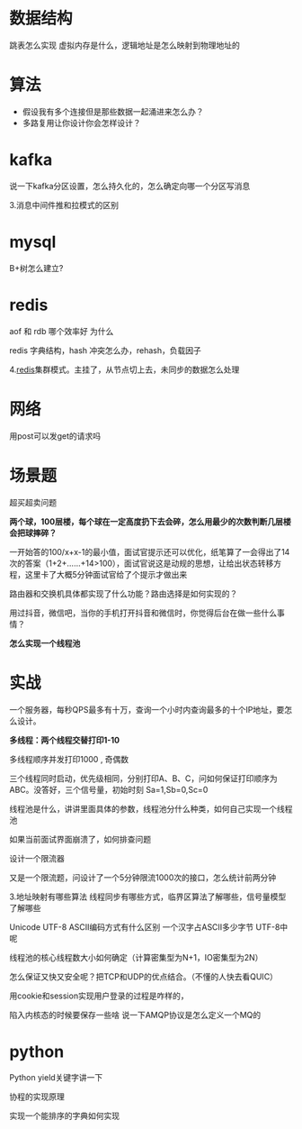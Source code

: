 # 数据结构
跳表怎么实现
虚拟内存是什么，逻辑地址是怎么映射到物理地址的


# 算法
- 假设我有多个连接但是那些数据一起涌进来怎么办？
- 多路复用让你设计你会怎样设计？

# kafka

说一下kafka分区设置，怎么持久化的，怎么确定向哪一个分区写消息

3.消息中间件推和拉模式的区别

# mysql

B+树怎么建立?

# redis

aof 和 rdb 哪个效率好 为什么

redis 字典结构，hash 冲突怎么办，rehash，负载因子

4.[redis](https://www.nowcoder.com/jump/super-jump/word?word=redis)集群模式。主挂了，从节点切上去，未同步的数据怎么处理

# 网络

用post可以发get的请求吗

# 场景题

超买超卖问题

**两个球，100层楼，每个球在一定高度扔下去会碎，怎么用最少的次数判断几层楼会把球摔碎？** 

  一开始答的100/x+x-1的最小值，面试官提示还可以优化，纸笔算了一会得出了14次的答案（1+2+……+14>100），面试官说这是动规的思想，让给出状态转移方程，这里卡了大概5分钟面试官给了个提示才做出来

路由器和交换机具体都实现了什么功能？路由选择是如何实现的？

用过抖音，微信吧，当你的手机打开抖音和微信时，你觉得后台在做一些什么事情？

**怎么实现一个线程池**

# 实战


一个服务器，每秒QPS最多有十万，查询一个小时内查询最多的十个IP地址，要怎么设计。

**多线程：两个线程交替打印1-10**

多线程顺序并发打印1000 , 奇偶数

三个线程同时启动，优先级相同，分别打印A、B、C，问如何保证打印顺序为ABC。没答好，三个信号量，初始时刻 Sa=1,Sb=0,Sc=0

线程池是什么，讲讲里面具体的参数，线程池分什么种类，如何自己实现一个线程池

如果当前面试界面崩溃了，如何排查问题

 设计一个限流器

又是一个限流题，问设计了一个5分钟限流1000次的接口，怎么统计前两分钟

3.地址映射有哪些算法
线程同步有哪些方式，临界区算法了解哪些，信号量模型了解哪些

Unicode UTF-8 ASCII编码方式有什么区别 
一个汉字占ASCII多少字节  UTF-8中呢 

线程池的核心线程数大小如何确定（计算密集型为N+1，IO密集型为2N）

怎么保证又快又安全呢？把TCP和UDP的优点结合。（不懂的人快去看QUIC）


用cookie和session实现用户登录的过程是咋样的，

陷入内核态的时候要保存一些啥
说一下AMQP协议是怎么定义一个MQ的


# python

Python yield关键字讲一下

协程的实现原理

实现一个能排序的字典如何实现
